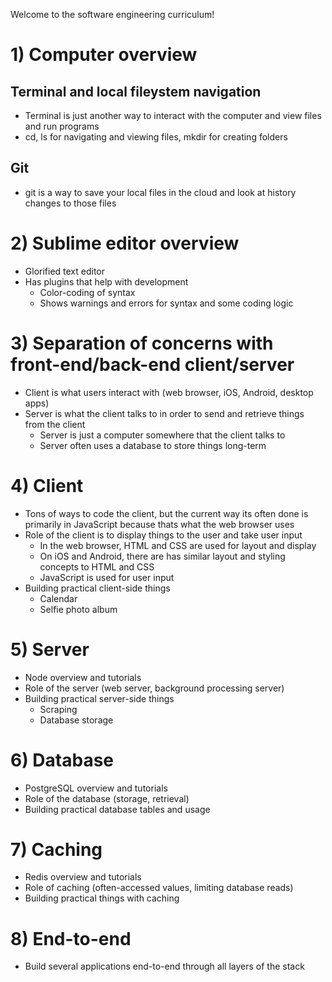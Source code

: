 Welcome to the software engineering curriculum!

# 1) Computer overview

## Terminal and local fileystem navigation

- Terminal is just another way to interact with the computer and view files and run programs
- cd, ls for navigating and viewing files, mkdir for creating folders

## Git

- git is a way to save your local files in the cloud and look at history changes to those files

# 2) Sublime editor overview

- Glorified text editor
- Has plugins that help with development
  - Color-coding of syntax
  - Shows warnings and errors for syntax and some coding logic

# 3) Separation of concerns with front-end/back-end client/server

- Client is what users interact with (web browser, iOS, Android, desktop apps)
- Server is what the client talks to in order to send and retrieve things from the client
  - Server is just a computer somewhere that the client talks to
  - Server often uses a database to store things long-term

# 4) Client

- Tons of ways to code the client, but the current way its often done is primarily in JavaScript because thats what the web browser uses
- Role of the client is to display things to the user and take user input
  - In the web browser, HTML and CSS are used for layout and display
  - On iOS and Android, there are has similar layout and styling concepts to HTML and CSS
  - JavaScript is used for user input
- Building practical client-side things
  - Calendar
  - Selfie photo album

# 5) Server

- Node overview and tutorials
- Role of the server (web server, background processing server)
- Building practical server-side things
  - Scraping
  - Database storage

# 6) Database

- PostgreSQL overview and tutorials
- Role of the database (storage, retrieval)
- Building practical database tables and usage

# 7) Caching

- Redis overview and tutorials
- Role of caching (often-accessed values, limiting database reads)
- Building practical things with caching

# 8) End-to-end

- Build several applications end-to-end through all layers of the stack
